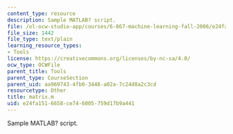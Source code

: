 ```yaml
---
content_type: resource
description: Sample MATLAB? script.
file: /ol-ocw-studio-app/courses/6-867-machine-learning-fall-2006/e24fa1516658ce746005759d17b9a441_matrix.m
file_size: 1442
file_type: text/plain
learning_resource_types:
- Tools
license: https://creativecommons.org/licenses/by-nc-sa/4.0/
ocw_type: OCWFile
parent_title: Tools
parent_type: CourseSection
parent_uid: aa969743-4fb0-3448-a02a-7c24d8a2c3cd
resourcetype: Other
title: matrix.m
uid: e24fa151-6658-ce74-6005-759d17b9a441
---
```

Sample MATLAB? script.